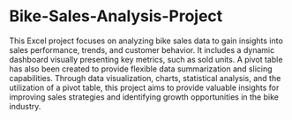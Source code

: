 # Bike-Sales-Analysis-Project
This Excel project focuses on analyzing bike sales data to gain insights into sales performance, trends, and customer behavior. It includes a dynamic dashboard visually presenting key metrics, such as  sold units.
A pivot table has also been created to provide flexible data summarization and slicing capabilities. Through data visualization, charts, statistical analysis, and the utilization of a pivot table, this project aims to provide valuable insights for improving sales strategies and identifying growth opportunities in the bike industry.
